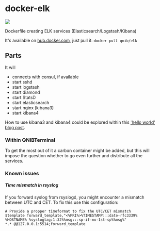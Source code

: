 docker-elk
==========
[![](https://badge.imagelayers.io/qnib/elk:latest.svg)](https://imagelayers.io/?images=qnib/elk:latest 'Get your own badge on imagelayers.io')

Dockerfile creating ELK services (Elasticsearch/Logstash/Kibana)

It's available on [hub.docker.com](https://registry.hub.docker.com/u/qnib/elk/), just pull it:
`docker pull qnib/elk`

## Parts

It will

- connects with consul, if available
- start sshd
- start logstash
- start diamond
- start StatsD
- start elasticsearch
- start nginx (kibana3)
- start kibana4

How to use kibana3 and kibana4 could be explored within this ['hello world' blog post](http://qnib.org/2015/05/26/elk-kibana4/).

### Within QNIBTerminal

To get the most out of it a carbon container might be added, but this will impose the question whether to go even further and distribute all the services.



### Known issues

##### Time mismatch in rsyslog

If you forward syslog from rsyslogd, you might encounter a mismatch between UTC and CET. To fix this use this configuration:

```
# Provide a propper timeformat to fix the UTC/CET mismatch
$template forward_template,"<%PRI%>%TIMESTAMP:::date-rfc3339% %HOSTNAME% %syslogtag:1:32%%msg:::sp-if-no-1st-sp%%msg%"
*.* @@127.0.0.1:5514;forward_template
```

